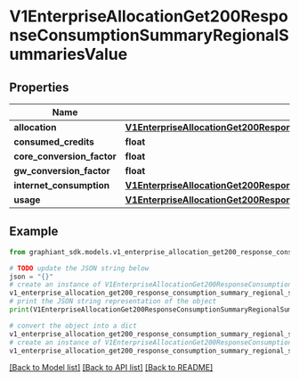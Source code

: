 # V1EnterpriseAllocationGet200ResponseConsumptionSummaryRegionalSummariesValue


## Properties

Name | Type | Description | Notes
------------ | ------------- | ------------- | -------------
**allocation** | [**V1EnterpriseAllocationGet200ResponseConsumptionSummaryRegionalSummariesValueAllocation**](V1EnterpriseAllocationGet200ResponseConsumptionSummaryRegionalSummariesValueAllocation.md) |  | [optional] 
**consumed_credits** | **float** |  | [optional] 
**core_conversion_factor** | **float** |  | [optional] 
**gw_conversion_factor** | **float** |  | [optional] 
**internet_consumption** | [**V1EnterpriseAllocationGet200ResponseConsumptionSummaryRegionalSummariesValueInternetConsumption**](V1EnterpriseAllocationGet200ResponseConsumptionSummaryRegionalSummariesValueInternetConsumption.md) |  | [optional] 
**usage** | [**V1EnterpriseAllocationGet200ResponseConsumptionSummaryRegionalSummariesValueAllocation**](V1EnterpriseAllocationGet200ResponseConsumptionSummaryRegionalSummariesValueAllocation.md) |  | [optional] 

## Example

```python
from graphiant_sdk.models.v1_enterprise_allocation_get200_response_consumption_summary_regional_summaries_value import V1EnterpriseAllocationGet200ResponseConsumptionSummaryRegionalSummariesValue

# TODO update the JSON string below
json = "{}"
# create an instance of V1EnterpriseAllocationGet200ResponseConsumptionSummaryRegionalSummariesValue from a JSON string
v1_enterprise_allocation_get200_response_consumption_summary_regional_summaries_value_instance = V1EnterpriseAllocationGet200ResponseConsumptionSummaryRegionalSummariesValue.from_json(json)
# print the JSON string representation of the object
print(V1EnterpriseAllocationGet200ResponseConsumptionSummaryRegionalSummariesValue.to_json())

# convert the object into a dict
v1_enterprise_allocation_get200_response_consumption_summary_regional_summaries_value_dict = v1_enterprise_allocation_get200_response_consumption_summary_regional_summaries_value_instance.to_dict()
# create an instance of V1EnterpriseAllocationGet200ResponseConsumptionSummaryRegionalSummariesValue from a dict
v1_enterprise_allocation_get200_response_consumption_summary_regional_summaries_value_from_dict = V1EnterpriseAllocationGet200ResponseConsumptionSummaryRegionalSummariesValue.from_dict(v1_enterprise_allocation_get200_response_consumption_summary_regional_summaries_value_dict)
```
[[Back to Model list]](../README.md#documentation-for-models) [[Back to API list]](../README.md#documentation-for-api-endpoints) [[Back to README]](../README.md)



